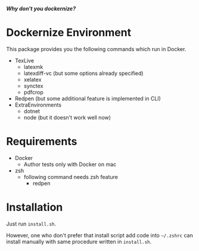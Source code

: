 ***Why don't you dockernize?***

# Dockernize Environment
This package provides you the following commands which run in Docker.

- TexLive
  - latexmk
  - latexdiff-vc (but some options already specified)
  - xelatex
  - synctex
  - pdfcrop
- Redpen (but some additional feature is implemented in CLI)
- ExtraEnvironments
  - dotnet
  - node (but it doesn't work well now)

# Requirements
- Docker
  - Author tests only with Docker on mac
- zsh
  - following command needs zsh feature
    - redpen

# Installation
Just run `install.sh`.

However, one who don't prefer that install script add code into `~/.zshrc` can install manually with same procedure written in `install.sh`.

